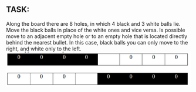 ## TASK:

 Along the board there are 8 holes, in which 4 black and 3 white balls lie. Move the black balls in place of the white ones and vice versa. Is possible move to an adjacent empty hole or to an empty hole that is located directly behind the nearest bullet. In this case, black balls you can only move to the right, and white only to the left.
 ![description](https://github.com/dariakhanuichenko/AI_balls_moving/blob/master/ball%20moving.png)
